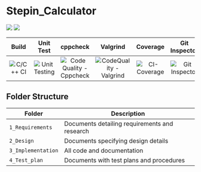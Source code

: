 # Stepin_Calculator
<img src="https://www.code-inspector.com/project/27805/score/svg" />
<img src="https://www.code-inspector.com/project/27805/status/svg" />




|Build|Unit Test|cppcheck|Valgrind|Coverage|Git Inspector|
|:--:|:--:|:--:|:--:|:--:|:--:|
|![C/C++ CI](https://github.com/dikshadutta1999/Stepin_Calculator/blob/main/.github_workflow/c-build.yml)|![Unit Testing](https://github.com/dikshadutta1999/Stepin_Calculator/blob/main/.github_workflow/unit-test.yml)|![Code Quality - Cppcheck](https://github.com/dikshadutta1999/Stepin_Calculator/edit/main/.github_workflow/cppcheck.yml)|![CodeQuality - Valgrind](https://github.com/dikshadutta1999/Stepin_Calculator/blob/main/.github_workflow/Valgrind.yml)|![CI-Coverage](https://github.com/dikshadutta1999/Stepin_Calculator/blob/main/.github_workflow/gcov.yml)|![Git Inspector](https://github.com/dikshadutta1999/Stepin_Calculator/blob/main/.github_workflow/gitinspector.yml)|

## Folder Structure
|Folder             | Description |
|-------------------| -----------------------------------------|
| `1_Requirements`   | Documents detailing requirements and research|
| `2_Design`         | Documents specifying design details|
| `3_Implementation` | All code and documentation|
| `4_Test_plan`      | Documents with test plans and procedures|


